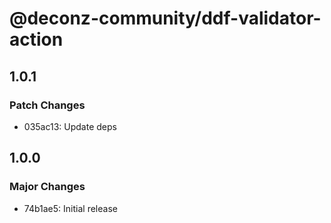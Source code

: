 # @deconz-community/ddf-validator-action

## 1.0.1

### Patch Changes

- 035ac13: Update deps

## 1.0.0

### Major Changes

- 74b1ae5: Initial release
